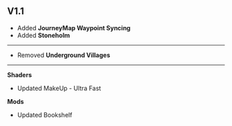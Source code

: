 ## V1.1
* Added **JourneyMap Waypoint Syncing**
* Added **Stoneholm**
---
* Removed **Underground Villages**
---
**Shaders**
* Updated MakeUp - Ultra Fast

**Mods**
* Updated Bookshelf